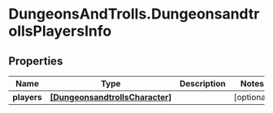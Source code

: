 # DungeonsAndTrolls.DungeonsandtrollsPlayersInfo

## Properties

Name | Type | Description | Notes
------------ | ------------- | ------------- | -------------
**players** | [**[DungeonsandtrollsCharacter]**](DungeonsandtrollsCharacter.md) |  | [optional] 


